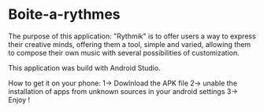 # Boite-a-rythmes

The purpose of this application: "Rythmik" is to offer users a way to express their creative minds, offering them a tool, simple and varied, allowing them to compose their own music with several possibilities of customization.

This application was build with Android Studio.

How to get it on your phone:
1-> Dowlnload the APK file 
2-> unable the installation of apps from unknown sources in your android settings
3-> Enjoy !
